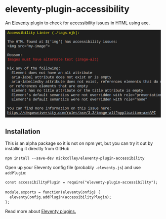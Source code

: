 # eleventy-plugin-accessibility

An [Eleventy](https://github.com/11ty/eleventy) plugin to check for accessibility issues in HTML using axe.

![Sample screenshot of eleventy-plugin-accessibility in action](./assets/sample-screenshot.png)

## Installation

This is an alpha package so it is not on npm yet, but you can try it out by installing it directly from GitHub

```
npm install --save-dev nickcolley/eleventy-plugin-accessibility
```

Open up your Eleventy config file (probably `.eleventy.js`) and use `addPlugin`:

```
const accessibilityPlugin = require("eleventy-plugin-accessibility");

module.exports = function(eleventyConfig) {
  eleventyConfig.addPlugin(accessibilityPlugin);
};
```

Read more about [Eleventy plugins.](https://www.11ty.io/docs/plugins/)
